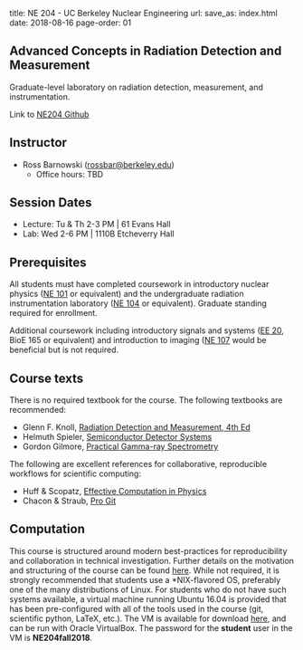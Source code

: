 title: NE 204 - UC Berkeley Nuclear Engineering
url:
save_as: index.html
date: 2018-08-16
page-order: 01

## Advanced Concepts in Radiation Detection and Measurement

Graduate-level laboratory on radiation detection, measurement, and
instrumentation.  

Link to [NE204 Github](https://github.com/orgs/NE204-Fall2018/dashboard)

## Instructor

 - Ross Barnowski (rossbar@berkeley.edu)
    - Office hours: TBD

## Session Dates
 - Lecture: Tu & Th 2-3 PM | 61 Evans Hall
 - Lab: Wed 2-6 PM | 1110B Etcheverry Hall

## Prerequisites

All students must have completed coursework in introductory nuclear physics
([NE 101](https://www.nuc.berkeley.edu/courses/ne-101) or equivalent) and the
undergraduate radiation instrumentation laboratory 
([NE 104](https://www.nuc.berkeley.edu/courses/ne-104) or equivalent).
Graduate standing required for enrollment. 

Additional coursework including introductory signals and systems 
([EE 20](https://inst.eecs.berkeley.edu/~ee20/archives.html), BioE 165 or
equivalent) and introduction to imaging 
([NE 107](https://www.nuc.berkeley.edu/courses/ne-107) would be beneficial but
is not required.

## Course texts

There is no required textbook for the course. The following textbooks are
recommended:

 - Glenn F. Knoll, [Radiation Detection and Measurement, 4th Ed](https://www.wiley.com/en-us/Radiation+Detection+and+Measurement,+4th+Edition-p-9780470131480)
 - Helmuth Spieler, [Semiconductor Detector Systems](https://global.oup.com/academic/product/semiconductor-detector-systems-9780198527848?cc=us&lang=en&)
 - Gordon Gilmore, [Practical Gamma-ray Spectrometry](http://onlinelibrary.wiley.com/book/10.1002/9780470861981)

The following are excellent references for collaborative, reproducible
workflows for scientific computing:

 - Huff & Scopatz, [Effective Computation in Physics](http://physics.codes/)
 - Chacon & Straub, [Pro Git](https://git-scm.com/book/en/v2)

## Computation

This course is structured around modern best-practices for reproducibility and
collaboration in technical investigation.
Further details on the motivation and structuring of the course can be found
[here](https://arxiv.org/abs/1806.06145).
While not required, it is strongly recommended that students use a 
\*NIX-flavored OS, preferably one of the many distributions of Linux.
For students who do not have such systems available, a virtual machine running
Ubuntu 16.04 is provided that has been pre-configured with all of the tools
used in the course (git, scientific python, LaTeX, etc.).
The VM is available for download 
[here](https://www.dropbox.com/sh/nhj6i0xxtroobgq/AAC1Xr0_G50c6V1zJik6gjPfa?dl=0),
and can be run with Oracle VirtualBox.
The password for the **student** user in the VM is **NE204fall2018**.
